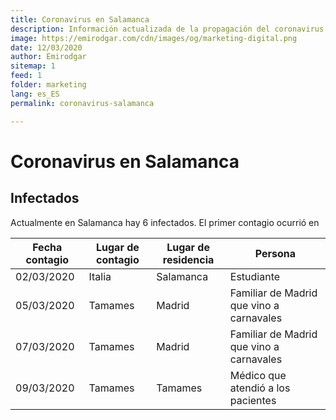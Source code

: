 ```yaml
---
title: Coronavirus en Salamanca
description: Información actualizada de la propagación del coronavirus en Salamanca provincia
image: https://emirodgar.com/cdn/images/og/marketing-digital.png
date: 12/03/2020
author: Emirodgar
sitemap: 1
feed: 1
folder: marketing
lang: es_ES
permalink: coronavirus-salamanca

---
```


# Coronavirus en Salamanca

## Infectados

Actualmente en Salamanca hay 6 infectados. El primer contagio ocurrió en

|Fecha contagio| Lugar de contagio | Lugar de residencia | Persona
|--|--|--|--|
| 02/03/2020 | Italia | Salamanca | Estudiante
| 05/03/2020 | Tamames | Madrid | Familiar de Madrid que vino a carnavales
| 07/03/2020 | Tamames | Madrid | Familiar de Madrid que vino a carnavales
| 09/03/2020 | Tamames | Tamames | Médico que atendió a los pacientes


<!--stackedit_data:
eyJoaXN0b3J5IjpbNTUyMzQ4OTM2XX0=
-->